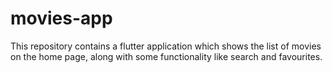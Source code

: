 # movies-app
This repository contains a flutter application which shows the list of movies on the home page,
along with some functionality like search and favourites.
